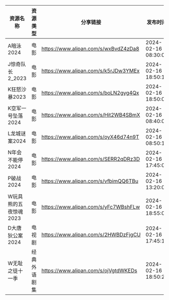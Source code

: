 | 资源名称          | 资源类型   | 分享链接                                 | 发布时间                |
| ------------- | ------ | ------------------------------------ | ------------------- |
| A暗泳2024       | 电影     | https://www.alipan.com/s/wxBvdZ4zDa8 | 2024-02-16 08:30:08 |
| J惊奇队长2_2023   | 电影     | https://www.alipan.com/s/k5rJDw3YMEx | 2024-02-16 18:50:16 |
| K狂怒沙暴2023     | 电影     | https://www.alipan.com/s/boLN2gyg4Qx | 2024-02-16 18:50:09 |
| K空军一号坠落2024   | 电影     | https://www.alipan.com/s/Hit2WB4SBmX | 2024-02-16 08:40:07 |
| L龙城谜案2024     | 电影     | https://www.alipan.com/s/oyX46d74n9T | 2024-02-16 08:50:13 |
| N年会不能停2024    | 电影     | https://www.alipan.com/s/SERR2qDRz3D | 2024-02-16 17:45:08 |
| P破战2024       | 电影     | https://www.alipan.com/s/vfbimQQ6TBu | 2024-02-16 13:20:07 |
| W玩具熊的五夜惊魂2023 | 电影     | https://www.alipan.com/s/yFc7WBshFLw | 2024-02-16 18:55:06 |
| D大唐狄公案2024    | 电视剧    | https://www.alipan.com/s/2HWBDzFjgCU | 2024-02-16 17:45:13 |
| W无耻之徒十一季      | 经典外语剧集 | https://www.alipan.com/s/ojVgtdWKEDs | 2024-02-16 18:50:22 |
